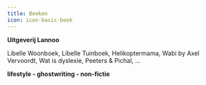```yaml
---
title: Boeken
icon: icon-basic-book
---
```


**Uitgeverij Lannoo**

Libelle Woonboek, Libelle Tuinboek, Helikoptermama, Wabi by Axel Vervoordt, Wat is dyslexie, Peeters & Pichal, ...

**lifestyle - ghostwriting - non-fictie**